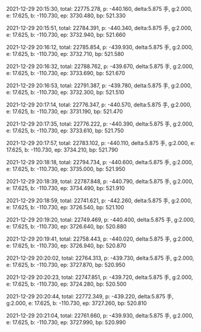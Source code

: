 2021-12-29 20:15:30, total: 22775.278, p: -440.160, delta:5.875 手, g:2.000, e: 17.625, b: -110.730, ep: 3730.480, bp: 521.330

2021-12-29 20:15:51, total: 22784.391, p: -440.340, delta:5.875 手, g:2.000, e: 17.625, b: -110.730, ep: 3732.940, bp: 521.660

2021-12-29 20:16:12, total: 22785.854, p: -439.930, delta:5.875 手, g:2.000, e: 17.625, b: -110.730, ep: 3732.710, bp: 521.580

2021-12-29 20:16:32, total: 22788.762, p: -439.670, delta:5.875 手, g:2.000, e: 17.625, b: -110.730, ep: 3733.690, bp: 521.670

2021-12-29 20:16:53, total: 22791.387, p: -439.780, delta:5.875 手, g:2.000, e: 17.625, b: -110.730, ep: 3732.300, bp: 521.510

2021-12-29 20:17:14, total: 22776.347, p: -440.570, delta:5.875 手, g:2.000, e: 17.625, b: -110.730, ep: 3731.190, bp: 521.470

2021-12-29 20:17:35, total: 22776.222, p: -440.390, delta:5.875 手, g:2.000, e: 17.625, b: -110.730, ep: 3733.610, bp: 521.750

2021-12-29 20:17:57, total: 22783.102, p: -440.110, delta:5.875 手, g:2.000, e: 17.625, b: -110.730, ep: 3734.210, bp: 521.790

2021-12-29 20:18:18, total: 22794.734, p: -440.600, delta:5.875 手, g:2.000, e: 17.625, b: -110.730, ep: 3735.000, bp: 521.950

2021-12-29 20:18:39, total: 22787.848, p: -440.790, delta:5.875 手, g:2.000, e: 17.625, b: -110.730, ep: 3734.490, bp: 521.910

2021-12-29 20:18:59, total: 22741.621, p: -442.260, delta:5.875 手, g:2.000, e: 17.625, b: -110.730, ep: 3726.540, bp: 521.100

2021-12-29 20:19:20, total: 22749.469, p: -440.400, delta:5.875 手, g:2.000, e: 17.625, b: -110.730, ep: 3726.640, bp: 520.880

2021-12-29 20:19:41, total: 22758.443, p: -440.020, delta:5.875 手, g:2.000, e: 17.625, b: -110.730, ep: 3726.940, bp: 520.870

2021-12-29 20:20:02, total: 22764.313, p: -439.730, delta:5.875 手, g:2.000, e: 17.625, b: -110.730, ep: 3727.870, bp: 520.950

2021-12-29 20:20:23, total: 22747.851, p: -439.720, delta:5.875 手, g:2.000, e: 17.625, b: -110.730, ep: 3724.280, bp: 520.500

2021-12-29 20:20:44, total: 22772.349, p: -439.220, delta:5.875 手, g:2.000, e: 17.625, b: -110.730, ep: 3727.260, bp: 520.810

2021-12-29 20:21:04, total: 22761.660, p: -439.930, delta:5.875 手, g:2.000, e: 17.625, b: -110.730, ep: 3727.990, bp: 520.990